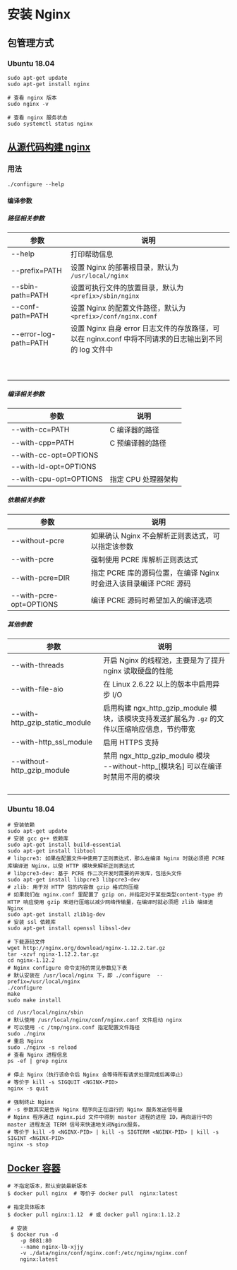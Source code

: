 # 安装 Nginx

## 包管理方式

### Ubuntu 18.04

```shell
sudo apt-get update
sudo apt-get install nginx

# 查看 nginx 版本
sudo nginx -v

# 查看 nginx 服务状态
sudo systemctl status nginx
```

## [从源代码构建 nginx](http://nginx.org/en/docs/configure.html)

### **用法**

```
./configure --help
```

#### **编译参数**

##### 路径相关参数

| 参数                  | 说明                                                         |
| --------------------- | ------------------------------------------------------------ |
| --help                | 打印帮助信息                                                 |
| --prefix=PATH         | 设置 Nginx 的部署根目录，默认为 `/usr/local/nginx`           |
| --sbin-path=PATH      | 设置可执行文件的放置目录，默认为`<prefix>/sbin/nginx`        |
| --conf-path=PATH      | 设置 Nginx 的配置文件路径，默认为`<prefix>/conf/nginx.conf`  |
| --error-log-path=PATH | 设置  Nginx 自身 error 日志文件的存放路径，可以在 nginx.conf 中将不同请求的日志输出到不同的 log 文件中 |
|                       |                                                              |
|                       |                                                              |
|                       |                                                              |
|                       |                                                              |
|                       |                                                              |
|                       |                                                              |
|                       |                                                              |
|                       |                                                              |
|                       |                                                              |

##### 编译相关参数

| 参数                   | 说明                |
| ---------------------- | ------------------- |
| --with-cc=PATH         | C 编译器的路径      |
| --with-cpp=PATH        | C 预编译器的路径    |
| --with-cc-opt=OPTIONS  |                     |
| --with-ld-opt=OPTIONS  |                     |
| --with-cpu-opt=OPTIONS | 指定 CPU 处理器架构 |

##### 依赖相关参数

| 参数                    | 说明                                                         |
| ----------------------- | ------------------------------------------------------------ |
| --without-pcre          | 如果确认 Nginx 不会解析正则表达式，可以指定该参数            |
| --with-pcre             | 强制使用 PCRE 库解析正则表达式                               |
| --with-pcre=DIR         | 指定 PCRE 库的源码位置，在编译 Nginx 时会进入该目录编译 PCRE 源码 |
| --with-pcre-opt=OPTIONS | 编译 PCRE 源码时希望加入的编译选项                           |

##### 其他参数

| 参数                           | 说明                                                         |
| ------------------------------ | ------------------------------------------------------------ |
| --with-threads                 | 开启 Nginx 的线程池，主要是为了提升 nginx 读取硬盘的性能     |
| --with-file-aio                | 在 Linux 2.6.22 以上的版本中启用异步 I/O                     |
| --with-http_gzip_static_module | 启用构建 ngx_http_gzip_module 模块，该模块支持发送扩展名为 `.gz` 的文件以压缩响应信息，节约带宽 |
| --with-http_ssl_module         | 启用 HTTPS 支持                                              |
| --without-http_gzip_module     | 禁用 ngx_http_gzip_module 模块<br>--without-http_[模块名] 可以在编译时禁用不用的模块 |
|                                |                                                              |
|                                |                                                              |
|                                |                                                              |
|                                |                                                              |



### Ubuntu 18.04

```shell
# 安装依赖
sudo apt-get update
# 安装 gcc g++ 依赖库
sudo apt-get install build-essential
sudo apt-get install libtool
# libpcre3: 如果在配置文件中使用了正则表达式，那么在编译 Nginx 时就必须把 PCRE 库编译进 Nginx，以使 HTTP 模块来解析正则表达式
# libpcre3-dev: 基于 PCRE 作二次开发时需要的开发库，包括头文件
sudo apt-get install libpcre3 libpcre3-dev
# zlib: 用于对 HTTP 包的内容做 gzip 格式的压缩
# 如果我们在 nginx.conf 里配置了 gzip on，并指定对于某些类型content-type 的 HTTP 响应使用 gzip 来进行压缩以减少网络传输量，在编译时就必须把 zlib 编译进 Nginx
sudo apt-get install zlib1g-dev
# 安装 ssl 依赖库
sudo apt-get install openssl libssl-dev

# 下载源码文件
wget http://nginx.org/download/nginx-1.12.2.tar.gz
tar -xzvf nginx-1.12.2.tar.gz
cd nginx-1.12.2
# Nginx configure 命令支持的常见参数见下表
# 默认安装在 /usr/local/nginx 下，即 ./configure  --prefix=/usr/local/nginx
./configure
make
sudo make install

cd /usr/local/nginx/sbin
# 默认使用 /usr/local/nginx/conf/nginx.conf 文件启动 nginx
# 可以使用 -c /tmp/nginx.conf 指定配置文件路径
sudo ./nginx
# 重启 Nginx
sudo ./nginx -s reload
# 查看 Nginx 进程信息
ps -ef | grep nginx

# 停止 Nginx（执行该命令后 Nginx 会等待所有请求处理完成后再停止）
# 等价于 kill -s SIGQUIT <NGINX-PID>
nginx -s quit

# 强制终止 Nginx
# -s 参数其实是告诉 Nginx 程序向正在运行的 Nginx 服务发送信号量
# Nginx 程序通过 nginx.pid 文件中得到 master 进程的进程 ID，再向运行中的 master 进程发送 TERM 信号来快速地关闭Nginx服务，
# 等价于 kill -9 <NGINX-PID> | kill -s SIGTERM <NGINX-PID> | kill -s SIGINT <NGINX-PID>
nginx -s stop
```

## [Docker 容器](https://docs.nginx.com/nginx/admin-guide/installing-nginx/installing-nginx-docker/)

```shell
# 不指定版本，默认安装最新版本
$ docker pull nginx  # 等价于 docker pull  nginx:latest

# 指定具体版本
$ docker pull nginx:1.12  # 或 docker pull nginx:1.12.2

 # 安装
 $ docker run -d
    -p 8081:80
    --name nginx-lb-xjjy
    -v ./data/nginx/conf/nginx.conf:/etc/nginx/nginx.conf
    nginx:latest
```